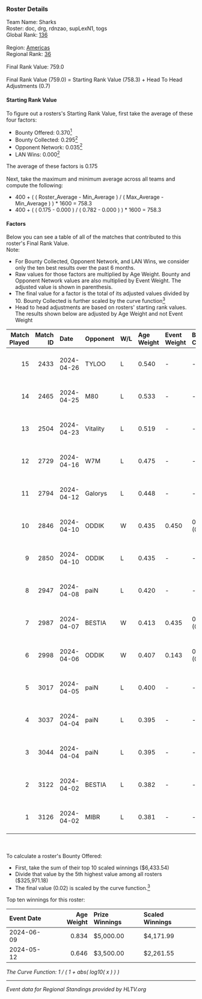 ### Roster Details<br />
Team Name: Sharks<br />
Roster: doc, drg, rdnzao, supLexN1, togs<br />
Global Rank: [136](../standings_global.md)<br />
<br />
Region: [Americas]( ../standings_americas.md)<br />
Regional Rank: [36]( ../standings_americas.md)<br />
<br />
Final Rank Value:  759.0<br />
<br />
Final Rank Value (759.0) = Starting Rank Value (758.3) + Head To Head Adjustments (0.7)<br />

#### Starting Rank Value<br />
To figure out a rosters's Starting Rank Value, first take the average of these four factors:<br />
- Bounty Offered: 0.370[<sup>1</sup>](#table2)
- Bounty Collected: 0.295[<sup>2</sup>](#table1)
- Opponent Network: 0.035[<sup>2</sup>](#table1)
- LAN Wins: 0.000[<sup>2</sup>](#table1)

The average of these factors is 0.175<br />
<br />
Next, take the maximum and minimum average across all teams and compute the following:<br />
- 400 + ( ( Roster_Average - Min_Average ) / ( Max_Average - Min_Average ) ) * 1600 = 758.3
- 400 + ( ( 0.175 - 0.000 ) / ( 0.782 - 0.000 ) ) * 1600 = 758.3


#### Factors<br />
Below you can see a table of all of the matches that contributed to this roster's Final Rank Value.<br />
Note:<br />

- For Bounty Collected, Opponent Network, and LAN Wins, we consider only the ten best results over the past 6 months.
- Raw values for those factors are multiplied by Age Weight. Bounty and Opponent Network values are also multiplied by Event Weight. The adjusted value is shown in parenthesis.
- The final value for a factor is the total of its adjusted values divided by 10. Bounty Collected is further scaled by the curve function[<sup>3</sup>](#curveFunction)
- Head to head adjustments are based on rosters' starting rank values. The results shown below are adjusted by Age Weight and not Event Weight
<span id="table1"></span><br />


| Match Played | Match ID | Date       | Opponent | W/L | Age Weight | Event Weight | Bounty Collected | Opponent Network | LAN Wins  | H2H Adj. | Roster                            |
| -: | -: | :- | :- | :- | :- | :- | :- | :- | :- | -: | :- |
|           15 |     2433 | 2024-04-26 | TYLOO    | L   | 0.540      | -            | -                | -                | -         |    -8.53 | doc, drg, rdnzao, supLexN1, togs  |
|           14 |     2465 | 2024-04-25 | M80      | L   | 0.533      | -            | -                | -                | -         |    -1.15 | doc, drg, rdnzao, supLexN1, togs  |
|           13 |     2504 | 2024-04-23 | Vitality | L   | 0.519      | -            | -                | -                | -         |    -0.04 | doc, drg, rdnzao, supLexN1, togs  |
|           12 |     2729 | 2024-04-16 | W7M      | L   | 0.475      | -            | -                | -                | -         |    -6.30 | doc, drg, rdnzao, supLexN1, togs  |
|           11 |     2794 | 2024-04-12 | Galorys  | L   | 0.448      | -            | -                | -                | -         |    -4.86 | doc, drg, rdnzao, supLexN1, togs  |
|           10 |     2846 | 2024-04-10 | ODDIK    | W   | 0.435      | 0.450        | 0.098 (0.019)    | 0.857 (0.168)    | 0 (0.000) |     9.93 | doc, drg, lukiz, rdnzao, supLexN1 |
|            9 |     2850 | 2024-04-10 | ODDIK    | L   | 0.435      | -            | -                | -                | -         |    -3.81 | doc, drg, lukiz, rdnzao, supLexN1 |
|            8 |     2947 | 2024-04-08 | paiN     | L   | 0.420      | -            | -                | -                | -         |    -0.43 | doc, drg, rdnzao, supLexN1, togs  |
|            7 |     2987 | 2024-04-07 | BESTIA   | W   | 0.413      | 0.435        | 0.091 (0.016)    | 0.756 (0.136)    | 0 (0.000) |    10.01 | doc, drg, rdnzao, supLexN1, togs  |
|            6 |     2998 | 2024-04-06 | ODDIK    | W   | 0.407      | 0.143        | 0.098 (0.006)    | 0.857 (0.050)    | 0 (0.000) |     9.78 | doc, drg, gafolo, supLexN1, togs  |
|            5 |     3017 | 2024-04-05 | paiN     | L   | 0.400      | -            | -                | -                | -         |    -0.36 | doc, drg, gafolo, supLexN1, togs  |
|            4 |     3037 | 2024-04-04 | paiN     | L   | 0.395      | -            | -                | -                | -         |    -0.36 | doc, drg, gafolo, supLexN1, togs  |
|            3 |     3044 | 2024-04-04 | paiN     | L   | 0.395      | -            | -                | -                | -         |    -0.36 | doc, drg, gafolo, supLexN1, togs  |
|            2 |     3122 | 2024-04-02 | BESTIA   | L   | 0.382      | -            | -                | -                | -         |    -2.55 | doc, drg, rdnzao, supLexN1, togs  |
|            1 |     3126 | 2024-04-02 | MIBR     | L   | 0.381      | -            | -                | -                | -         |    -0.29 | doc, drg, rdnzao, supLexN1, togs  |

<br />
<span id="table2"></span><br />
To calculate a roster's Bounty Offered:<br />

- First, take the sum of their top 10 scaled winnings ($6,433.54)
- Divide that value by the 5th highest value among all rosters ($325,971.18)
- The final value (0.02) is scaled by the curve function.[<sup>3</sup>](#curveFunction)

Top ten winnings for this roster:<br />

| Event Date | Age Weight | Prize Winnings | Scaled Winnings |
| :- | -: | :- | :- |
| 2024-06-09 |      0.834 | $5,000.00      | $4,171.99       |
| 2024-05-12 |      0.646 | $3,500.00      | $2,261.55       |


<span id="curveFunction"></span>_The Curve Function: 1 / ( 1 + abs( log10( x ) ) )_<br />

---
_Event data for Regional Standings provided by HLTV.org_<br />
